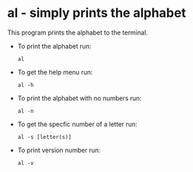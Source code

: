 # al - simply prints the alphabet

This program prints the alphabet to the terminal. 

- To print the alphabet run:
  ```
  al
  ```

- To get the help menu run:
  ```
  al -h
  ```

- To print the alphabet with no numbers run:
  ```
  al -n
  ```

- To get the specfic number of a letter run:
   ```
   al -s [letter(s)]
   ```

- To print version number run:
  ```
  al -v
  ```
